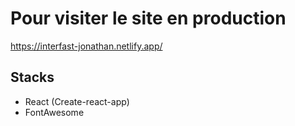 # Pour visiter le site en production

https://interfast-jonathan.netlify.app/

## Stacks
- React (Create-react-app)
- FontAwesome
